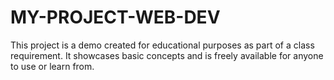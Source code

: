 # MY-PROJECT-WEB-DEV
This project is a demo created for educational purposes as part of a class requirement. 
It showcases basic concepts and is freely available for anyone to use or learn from.

